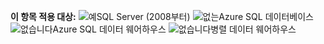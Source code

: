 **이 항목 적용 대상:** ![예](media/yes.png "예")SQL Server \(2008부터\) ![없는](media/no.png "없습니다")Azure SQL 데이터베이스 ![없습니다](media/no.png "없습니다")Azure SQL 데이터 웨어하우스 ![없습니다](media/no.png "없습니다")병렬 데이터 웨어하우스